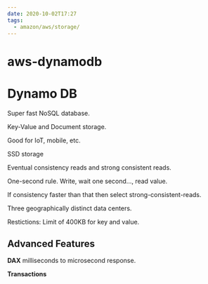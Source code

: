 ```yaml
---
date: 2020-10-02T17:27
tags:
  - amazon/aws/storage/
---
```


# aws-dynamodb
# Dynamo DB

Super fast NoSQL database. 

Key-Value and Document storage.

Good for IoT, mobile, etc.

SSD storage

Eventual consistency reads and strong consistent reads.

One-second rule. Write, wait one second..., read value.

If consistency faster than that then select strong-consistent-reads.

Three geographically distinct data centers.

Restictions: Limit of 400KB for key and value.

## Advanced Features

**DAX** milliseconds to microsecond response. 

**Transactions**

